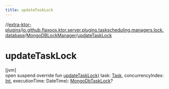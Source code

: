 ```yaml
---
title: updateTaskLock
---
```


//[extra-ktor-plugins](../../../index.md)/[io.github.flaxoos.ktor.server.plugins.taskscheduling.managers.lock.database](../index.md)/[MongoDBLockManager](index.md)/[updateTaskLock](update-task-lock.md)

# updateTaskLock

[jvm]\
open suspend override fun [updateTaskLock](update-task-lock.md)(
task: [Task](../../io.github.flaxoos.ktor.server.plugins.taskscheduling.tasks/-task/index.md),
concurrencyIndex: [Int](https://kotlinlang.org/api/latest/jvm/stdlib/kotlin/-int/index.md), executionTime:
DateTime): [MongoDbTaskLock](../-mongo-db-task-lock/index.md)?




